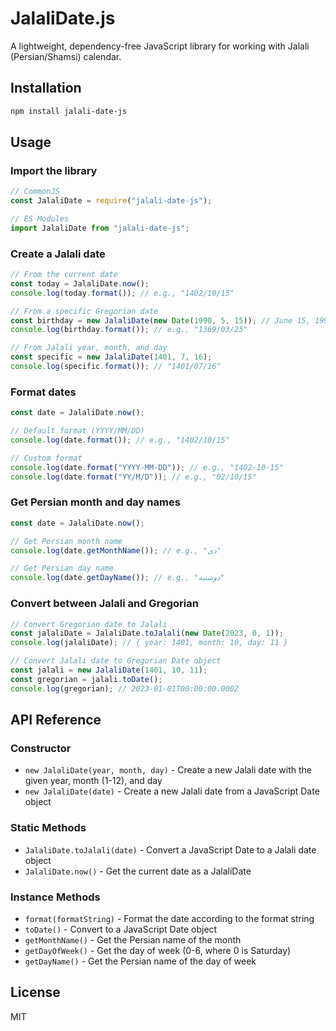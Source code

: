 # JalaliDate.js

A lightweight, dependency-free JavaScript library for working with Jalali (Persian/Shamsi) calendar.

## Installation

```bash
npm install jalali-date-js
```

## Usage

### Import the library

```javascript
// CommonJS
const JalaliDate = require("jalali-date-js");

// ES Modules
import JalaliDate from "jalali-date-js";
```

### Create a Jalali date

```javascript
// From the current date
const today = JalaliDate.now();
console.log(today.format()); // e.g., "1402/10/15"

// From a specific Gregorian date
const birthday = new JalaliDate(new Date(1990, 5, 15)); // June 15, 1990
console.log(birthday.format()); // e.g., "1369/03/25"

// From Jalali year, month, and day
const specific = new JalaliDate(1401, 7, 16);
console.log(specific.format()); // "1401/07/16"
```

### Format dates

```javascript
const date = JalaliDate.now();

// Default format (YYYY/MM/DD)
console.log(date.format()); // e.g., "1402/10/15"

// Custom format
console.log(date.format("YYYY-MM-DD")); // e.g., "1402-10-15"
console.log(date.format("YY/M/D")); // e.g., "02/10/15"
```

### Get Persian month and day names

```javascript
const date = JalaliDate.now();

// Get Persian month name
console.log(date.getMonthName()); // e.g., "دی"

// Get Persian day name
console.log(date.getDayName()); // e.g., "دوشنبه"
```

### Convert between Jalali and Gregorian

```javascript
// Convert Gregorian date to Jalali
const jalaliDate = JalaliDate.toJalali(new Date(2023, 0, 1));
console.log(jalaliDate); // { year: 1401, month: 10, day: 11 }

// Convert Jalali date to Gregorian Date object
const jalali = new JalaliDate(1401, 10, 11);
const gregorian = jalali.toDate();
console.log(gregorian); // 2023-01-01T00:00:00.000Z
```

## API Reference

### Constructor

- `new JalaliDate(year, month, day)` - Create a new Jalali date with the given year, month (1-12), and day
- `new JalaliDate(date)` - Create a new Jalali date from a JavaScript Date object

### Static Methods

- `JalaliDate.toJalali(date)` - Convert a JavaScript Date to a Jalali date object
- `JalaliDate.now()` - Get the current date as a JalaliDate

### Instance Methods

- `format(formatString)` - Format the date according to the format string
- `toDate()` - Convert to a JavaScript Date object
- `getMonthName()` - Get the Persian name of the month
- `getDayOfWeek()` - Get the day of week (0-6, where 0 is Saturday)
- `getDayName()` - Get the Persian name of the day of week

## License

MIT
